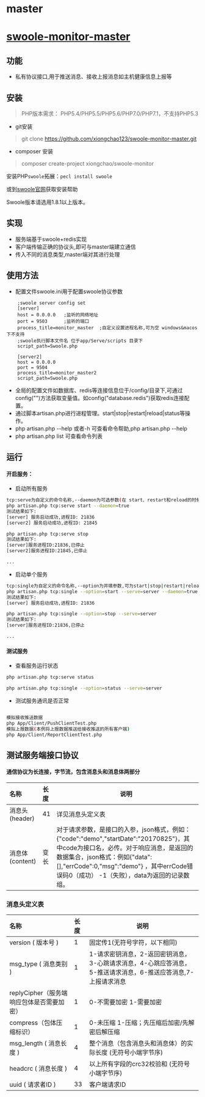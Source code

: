 # master

# [swoole-monitor-master](https://github.com/xiongchao123/swoole-monitor-master)
## 功能
* 私有协议接口,用于推送消息、接收上报消息如主机健康信息上报等

## 安装

> PHP版本需求： PHP5.4/PHP5.5/PHP5.6/PHP7.0/PHP7.1，不支持PHP5.3
* git安装
> git clone https://github.com/xiongchao123/swoole-monitor-master.git
* composer 安装
> composer create-project xiongchao/swoole-monitor

安装PHP`swoole`拓展：`pecl install swoole`

或到[swoole官网](http://www.swoole.com/)获取安装帮助

Swoole版本请选用1.8.1以上版本。

## 实现

* 服务端基于swoole+redis实现
* 客户端传输正确的协议头,即可与master端建立通信
* 传入不同的消息类型,master端对其进行处理
    
## 使用方法
* 配置文件swoole.ini用于配置swoole协议参数
```
    ;swoole server config set
    [server]
    host = 0.0.0.0   ;监听的网络地址
    port = 9503      ;监听的端口
    process_title=monitor_master  ;自定义设置进程名称,可为空 windows&macos下不支持
    ;swoole执行脚本文件名 位于app/Serve/scripts 目录下
    script_path=Swoole.php
    
    [server2]
    host = 0.0.0.0
    port = 9504
    process_title=monitor_master2
    script_path=Swoole.php

```
* 全局的配置文件如数据库、redis等连接信息位于/config/目录下,可通过config("")方法获取变量值。如config("database.redis")获取redis连接配置。
* 通过脚本artisan.php进行进程管理。start|stop|restart|reload|status等操作。
* php artisan.php --help 或者-h 可查看命令帮助,php artisan.php --help
* php artisan.php list 可查看命令列表
  
## 运行

#### 开启服务：

* 启动所有服务
``` bash
tcp:serve为自定义的命令名称,--daemon为可选参数(在 start、restart和reload的时候可加),默认为false,设置为true的时候进程以守护进程模式启动
php artisan.php tcp:serve start --daemon=true
测试结果如下:
[server] 服务启动成功,进程ID: 21836
[server2] 服务启动成功,进程ID: 21845

php artisan.php tcp:serve stop
测试结果如下:
[server]服务进程ID:21836,已停止
[server2]服务进程ID:21845,已停止

...

```
* 启动单个服务

``` bash
tcp:single为自定义的命令名称,--option为并填参数,可为start|stop|restart|reload|status,--serve为并填参数,为配置文件swoole.ini中的section值,--daemon为可选参数(在 start、restart和reload的时候可加),默认为false,设置为true的时候进程以守护进程模式启动
php artisan.php tcp:single --option=start --serve=server --daemon=true
测试结果如下:
[server] 服务启动成功,进程ID: 21836

php artisan.php tcp:single --option=stop --serve=server 
测试结果如下:
[server]服务进程ID:21836,已停止

...

```
#### 测试服务

* 查看服务运行状态
``` bash
php artisan.php tcp:serve status

php artisan.php tcp:single --option=status --serve=server 

```
* 测试服务通讯是否正常

``` bash

模拟接收推送数据
php App/Client/PushClientTest.php
模拟上报数据(本例将上报数据推送给接收推送的所有客户端)
php App/Client/ReportClientTest.php

```

## 测试服务端接口协议
####  通信协议为长连接，字节流，包含消息头和消息体两部分

|名称|长度|说明|
|:----    |:----- |-----   |
|消息头(header) |  41   | 详见消息头定义表    |
|消息体(content) | 变长   | 对于请求参数，是接口的入参，json格式，例如：{"code":"demo","startDate":"20170825"}，其中code为接口名，必传。对于响应消息，是返回的数据集合，json格式：例如{"data":[],"errCode":0,"msg":"demo"} ，其中errCode错误码0（成功） -1（失败），data为返回的记录数组。|

### 消息头定义表

|名称|长度|说明|
|:----   |:----- |-----   |
|version ( 版本号 ) | 1  | 固定传1(无符号字符，以下相同)|
|msg_type ( 消息类别 )| 1  | 1-请求密钥消息，2-返回密钥消息，3-心跳请求消息，4-心跳应答消息，5-推送请求消息，6-推送应答消息,7-上报请求消息  |
|replyCipher（服务端响应包体是否需要加密） | 1  | 0-不需要加密  1-需要加密|
|compress（包体压缩标识） | 1  | 0-未压缩 1-压缩；先压缩后加密/先解密后解压缩|
|msg_length ( 消息长度 ) | 4  | 整个消息（包含消息头和消息体）的实际长度 (无符号小端字节序)|
|headcrc ( 消息长度 ) | 4  | 以上所有字段的crc32校验和 (无符号小端字节序)|
|uuid ( 请求者ID ) | 33  | 客户端请求ID|
